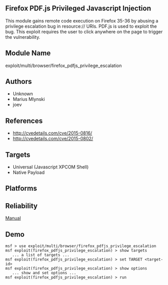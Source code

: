## Firefox PDF.js Privileged Javascript Injection

This module gains remote code execution on Firefox 35-36 by 
abusing a privilege escalation bug in resource:// URIs. 
PDF.js is used to exploit the bug. This exploit requires the 
user to click anywhere on the page to trigger the 
vulnerability.


## Module Name
exploit/multi/browser/firefox_pdfjs_privilege_escalation

## Authors
* Unknown
* Marius Mlynski
* joev


## References
* http://cvedetails.com/cve/2015-0816/
* http://cvedetails.com/cve/2015-0802/



## Targets
* Universal (Javascript XPCOM Shell)
* Native Payload


## Platforms


## Reliability
[Manual](https://github.com/rapid7/metasploit-framework/wiki/Exploit-Ranking)

## Demo

```
msf > use exploit/multi/browser/firefox_pdfjs_privilege_escalation
msf exploit(firefox_pdfjs_privilege_escalation) > show targets
   ... a list of targets ...
msf exploit(firefox_pdfjs_privilege_escalation) > set TARGET <target-id>
msf exploit(firefox_pdfjs_privilege_escalation) > show options
   ... show and set options ...
msf exploit(firefox_pdfjs_privilege_escalation) > run
```
    
    